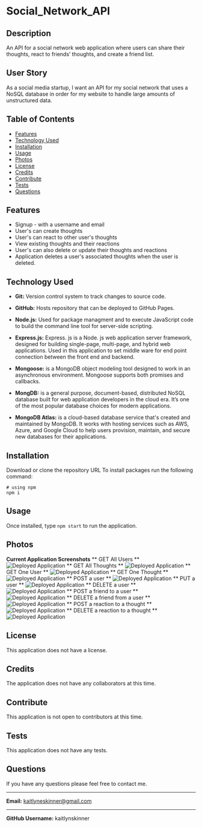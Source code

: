 # Social_Network_API

## Description
An API for a social network web application where users can share their thoughts, react to friends’ thoughts, and create a friend list.


## User Story
As a social media startup, I want an API for my social network that uses a NoSQL database in order for my website to handle large amounts of unstructured data.


## Table of Contents
  * [Features](#features)
  * [Technology Used](#technologyused)
  * [Installation](#installation)
  * [Usage](#usage)
  * [Photos](#photos)
  * [License](#license)
  * [Credits](#credits)
  * [Contribute](#contribute)
  * [Tests](#tests)
  * [Questions](#questions)


## Features
 * Signup - with a username and email
 * User's can create thoughts
 * User's can react to other user's thoughts
 * View existing thoughts and their reactions
 * User's can also delete or update their thoughts and reactions
 * Application deletes a user's associated thoughts when the user is deleted.


## Technology Used
* **Git:** Version control system to track changes to source code.

* **GitHub:** Hosts repository that can be deployed to GitHub Pages.

* **Node.js:** Used for package managment and to execute JavaScript code to build the command line tool for server-side scripting.

* **Express.js:** Express. js is a Node. js web application server framework, designed for building single-page, multi-page, and hybrid web applications. Used in this application to set middle ware for end point connection between the front end and backend.

* **Mongoose:** is a MongoDB object modeling tool designed to work in an asynchronous environment. Mongoose supports both promises and callbacks.

* **MongDB:** is a general purpose, document-based, distributed NoSQL database built for web application developers in the cloud era. It’s one of the most popular database choices for modern applications.

* **MongoDB Atlas:** is a cloud-based database service that's created and maintained by MongoDB. It works with hosting services such as AWS, Azure, and Google Cloud to help users provision, maintain, and secure new databases for their applications.



## Installation
Download or clone the repository URL
To install packages run the following command:
  ```
  # using npm
  npm i
  ```


## Usage
 Once installed, type ```npm start``` to run the application.


## Photos
 **Current Application Screenshots**
** GET All Users **
![Deployed Application](https://github.com/KaitlynSkinner/Social_Network_API/blob/b996a423efbe483c94152554fad582f3e097ad30/assets/images/GET-api-users.png?raw=true)
** GET All Thoughts **
![Deployed Application](https://github.com/KaitlynSkinner/Social_Network_API/blob/b996a423efbe483c94152554fad582f3e097ad30/assets/images/GET-api-thoughts.png?raw=true) 
 ** GET One User **
![Deployed Application](https://github.com/KaitlynSkinner/Social_Network_API/blob/b996a423efbe483c94152554fad582f3e097ad30/assets/images/GET-api-users-userId.png?raw=true)
** GET One Thought **
![Deployed Application](https://github.com/KaitlynSkinner/Social_Network_API/blob/b996a423efbe483c94152554fad582f3e097ad30/assets/images/GET-api-thoughts-thoughtId.png?raw=true)
** POST a user **
![Deployed Application](https://github.com/KaitlynSkinner/Social_Network_API/blob/b996a423efbe483c94152554fad582f3e097ad30/assets/images/POST-api-users.png?raw=true)
** PUT a user **
![Deployed Application](https://github.com/KaitlynSkinner/Social_Network_API/blob/b996a423efbe483c94152554fad582f3e097ad30/assets/images/PUT-api-users-userId.png?raw=true)
** DELETE a user **
![Deployed Application](https://github.com/KaitlynSkinner/Social_Network_API/blob/b996a423efbe483c94152554fad582f3e097ad30/assets/images/DELETE-api-users-userId.png?raw=true)
** POST a friend to a user **
![Deployed Application](https://github.com/KaitlynSkinner/Social_Network_API/blob/b6abe10791e87988adb07ff752cb4d757378530a/assets/images/POST-api-users-userId-friends-friendId.png?raw=true)
** DELETE a friend from a user **
![Deployed Application](https://github.com/KaitlynSkinner/Social_Network_API/blob/b6abe10791e87988adb07ff752cb4d757378530a/assets/images/DELETE-api-users-userId-friends-friendId.png?raw=true)
** POST a reaction to a thought **
![Deployed Application](https://github.com/KaitlynSkinner/Social_Network_API/blob/b6abe10791e87988adb07ff752cb4d757378530a/assets/images/POST-api-thoughts-thoughId-reactions.png?raw=true)
** DELETE a reaction to a thought **
![Deployed Application](https://github.com/KaitlynSkinner/Social_Network_API/blob/b6abe10791e87988adb07ff752cb4d757378530a/assets/images/DELETE-api-thoughts-thoughtId-reactions-reactionId.png?raw=true)

## License
This application does not have a license. 


## Credits
The application does not have any collaborators at this time.


## Contribute
This application is not open to contributors at this time.


## Tests
This application does not have any tests.


## Questions
If you have any questions please feel free to contact me.
** **
**Email:** kaitlyneskinner@gmail.com
** **
**GitHub Username:** kaitlynskinner